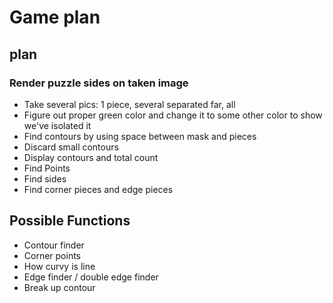 Game plan
=========


plan
----

### Render puzzle sides on taken image
  * Take several pics: 1 piece, several separated far, all
  * Figure out proper green color and change it to some other color to show we've isolated it
  * Find contours by using space between mask and pieces
  * Discard small contours
  * Display contours and total count
  * Find Points
  * Find sides
  * Find corner pieces and edge pieces


Possible Functions
------------------

* Contour finder
* Corner points
* How curvy is line
* Edge finder / double edge finder
* Break up contour